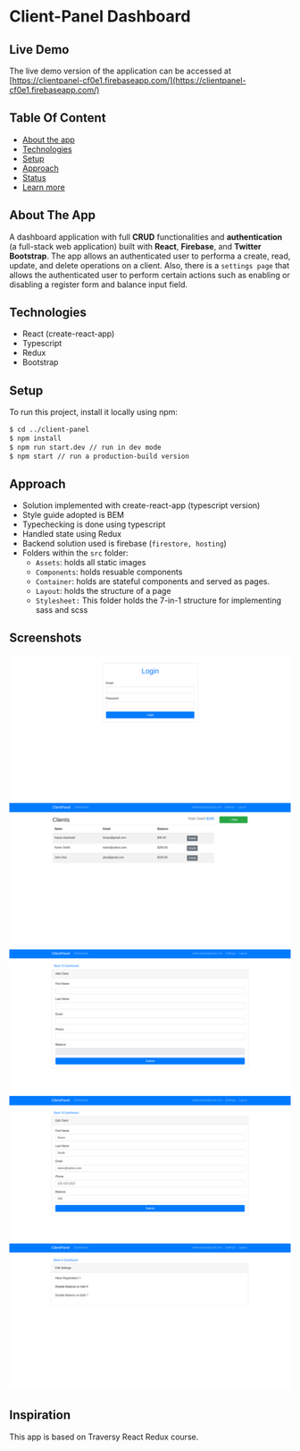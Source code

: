 # Client-Panel Dashboard

## Live Demo

The live demo version of the application can be accessed at [https://clientpanel-cf0e1.firebaseapp.com/](https://clientpanel-cf0e1.firebaseapp.com/)

## Table Of Content

- [About the app](#about-the-app)
- [Technologies](#technologies)
- [Setup](#setup)
- [Approach](#approach)
- [Status](#status)
- [Learn more](#learn-more)

## About The App
A dashboard application with full **CRUD** functionalities and **authentication** (a full-stack web application) built with **React**, **Firebase**, and **Twitter Bootstrap**. The app allows an authenticated user to performa a create, read, update, and delete operations on a client. Also, there is a `settings page` that allows the authenticated user to perform certain actions such as enabling or disabling a register form and balance input field.


## Technologies

- React (create-react-app)
- Typescript
- Redux
- Bootstrap

## Setup

To run this project, install it locally using npm:

```
$ cd ../client-panel
$ npm install
$ npm run start.dev // run in dev mode
$ npm start // run a production-build version 
```

## Approach

- Solution implemented with create-react-app (typescript version)
- Style guide adopted is BEM
- Typechecking is done using typescript
- Handled state using Redux
- Backend solution used is firebase (`firestore, hosting`)
- Folders within the `src` folder:
  - `Assets`: holds all static images
  - `Components`: holds resuable components
  - `Container`: holds are stateful components and served as pages.
  - `Layout`: holds the structure of a page
  - `Stylesheet:` This folder holds the 7-in-1 structure for implementing sass and scss

## Screenshots

![Login Screen](./src/assets/screenshots/login.png)
![Dashboard Screen](./src/assets/screenshots/dashboard.png)
![Add Client Form](./src/assets/screenshots/addForm.png)
![Edit Client Form](./src/assets/screenshots/editForm.png)
![Settings](./src/assets/screenshots/settings.png)

## Inspiration

This app is based on Traversy React Redux course.